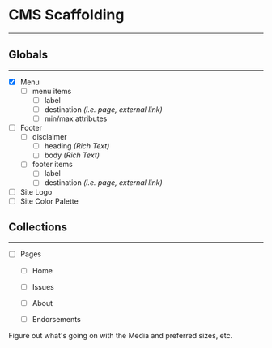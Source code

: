 # CMS Scaffolding
---------------------------

## Globals
-------------
- [x] Menu
  - [ ] menu items
    - [ ] label
    - [ ] destination *(i.e. page, external link)*
    - [ ] min/max attributes
- [ ] Footer
  - [ ] disclaimer
    - [ ] heading *(Rich Text)*
    - [ ] body *(Rich Text)*
  - [ ] footer items
    - [ ] label
    - [ ] destination *(i.e. page, external link)*
- [ ] Site Logo
- [ ] Site Color Palette

## Collections
-------------
- [ ] Pages
  - [ ] Home
  - [ ] Issues
  - [ ] About
  - [ ] Endorsements


Figure out what's going on with the Media and preferred sizes, etc.
